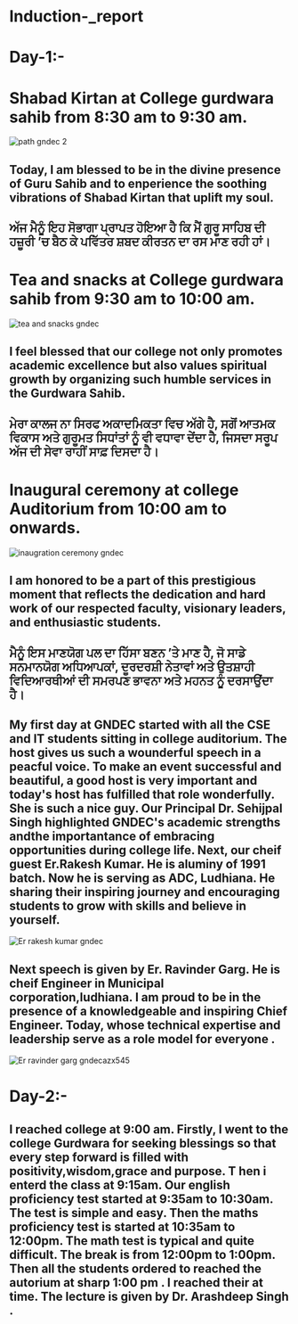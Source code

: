 # Induction-_report
# Day-1:-
# Shabad Kirtan at College gurdwara sahib from 8:30 am to 9:30 am.
![path gndec 2 ](https://github.com/user-attachments/assets/2f7f234d-9532-41b4-a7b5-91b180a30e58) 
## Today, I am blessed to be in the divine presence of Guru Sahib and to enperience the soothing vibrations of Shabad Kirtan that uplift my soul.
## ਅੱਜ ਮੈਨੂੰ ਇਹ ਸੋਭਾਗਾ ਪ੍ਰਾਪਤ ਹੋਇਆ ਹੈ ਕਿ ਮੈਂ ਗੁਰੂ ਸਾਹਿਬ ਦੀ ਹਜ਼ੂਰੀ ’ਚ ਬੈਠ ਕੇ ਪਵਿੱਤਰ ਸ਼ਬਦ ਕੀਰਤਨ ਦਾ ਰਸ ਮਾਣ ਰਹੀ ਹਾਂ।


# Tea and snacks at College gurdwara sahib from 9:30 am to 10:00 am.
![tea and snacks gndec ](https://github.com/user-attachments/assets/58c28d55-35cb-48dd-a861-a2fbad430056)
## I feel blessed that our college not only promotes academic excellence but also values spiritual growth by organizing such humble services in the Gurdwara Sahib.
## ਮੇਰਾ ਕਾਲਜ ਨਾ ਸਿਰਫ ਅਕਾਦਮਿਕਤਾ ਵਿਚ ਅੱਗੇ ਹੈ, ਸਗੋਂ ਆਤਮਕ ਵਿਕਾਸ ਅਤੇ ਗੁਰੂਮਤ ਸਿਧਾਂਤਾਂ ਨੂੰ ਵੀ ਵਧਾਵਾ ਦੇਂਦਾ ਹੈ, ਜਿਸਦਾ ਸਰੂਪ ਅੱਜ ਦੀ ਸੇਵਾ ਰਾਹੀਂ ਸਾਫ਼ ਦਿਸਦਾ ਹੈ।

# Inaugural ceremony at college Auditorium from 10:00 am to onwards.
![inaugration ceremony gndec ](https://github.com/user-attachments/assets/ccc0f3fb-8c85-49a5-9cb1-68d07d92338b)
## I am  honored to be a part of this prestigious moment that reflects the dedication and hard work of our respected faculty, visionary leaders, and enthusiastic students.
 ## ਮੈਨੂੰ ਇਸ ਮਾਣਯੋਗ ਪਲ ਦਾ ਹਿੱਸਾ ਬਣਨ ’ਤੇ ਮਾਣ ਹੈ, ਜੋ ਸਾਡੇ ਸਨਮਾਨਯੋਗ ਅਧਿਆਪਕਾਂ, ਦੂਰਦਰਸ਼ੀ ਨੇਤਾਵਾਂ ਅਤੇ ਉਤਸ਼ਾਹੀ ਵਿਦਿਆਰਥੀਆਂ ਦੀ ਸਮਰਪਣ ਭਾਵਨਾ ਅਤੇ ਮਹਨਤ ਨੂੰ ਦਰਸਾਉਂਦਾ ਹੈ।

## My first day at GNDEC started with all the CSE and IT students sitting in college auditorium. The host gives us such a wounderful speech in a peacful voice. To make an event successful and beautiful, a good host is very important and today's host has fulfilled that role wonderfully. She is such a nice guy. Our Principal Dr. Sehijpal Singh highlighted GNDEC's academic strengths andthe importantance of embracing opportunities during college life. Next, our cheif guest Er.Rakesh Kumar. He is aluminy of 1991 batch. Now he is serving as ADC, Ludhiana. He sharing their inspiring journey and encouraging students to grow with skills and believe in yourself.
![Er  rakesh kumar gndec ](https://github.com/user-attachments/assets/4d9f6935-96ec-4e55-9f54-78ef052274b8)
## Next speech is given by Er. Ravinder Garg. He is cheif Engineer in Municipal corporation,ludhiana. I am proud to be in the presence of a knowledgeable and inspiring Chief Engineer. Today, whose technical expertise and leadership serve as a role model for everyone .
![Er   ravinder garg gndec ](https://github.com/user-attachments/assets/7d66930b-4c5a-41b4-9326-06c9b6ee1725)azx545 


# Day-2:-
## I reached college at 9:00 am. Firstly, I went to the college Gurdwara for seeking blessings so that every step forward is filled with positivity,wisdom,grace and purpose. T hen i enterd the class at 9:15am. Our english proficiency test started at 9:35am to 10:30am. The test is simple and easy. Then the maths proficiency test is started at 10:35am to 12:00pm. The math test is typical and quite difficult. The break is from 12:00pm to 1:00pm. Then all the students ordered to reached the autorium at sharp 1:00 pm . I reached their at time. The lecture is given by Dr. Arashdeep Singh .
 
